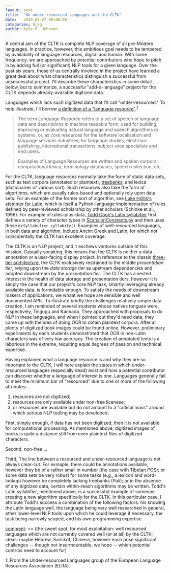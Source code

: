 ```yaml
---
layout: post
title:  "On under-resourced languages and the CLTK"
date:   2018-04-27 09:00:00
categories: blog
author: Kyle P. Johnson
---
```


A central aim of the CLTK is complete NLP coverage of all pre-Modern languages. In practice, however, this ambitious goal needs to be tempered by availability of language resources, digital and human. With some frequency, we are approached by potential contributors who hope to pitch in by adding full (or significant) NLP tools for a given language. Over the past six years, those of us centrally involved in the project have learned a great deal about what characteristics distinguish a successful from unseccessful project. I'll describe these characteristics in some detail below, but to summarize, a successful "add-a-language" project for the CLTK depends already-available digitized data.

[comment]: <> (define an under-resourced language)
Languages which lack such digitized data that I'll call "under-resourced." To help illustrate, I'll borrow [a definition of a "language resource"](http://www.elra.info/en/about/what-language-resource/).<sup>[1](#myfootnote1)</sup>

> The term *Language Resource* refers to a set of speech or language data and descriptions in machine readable form, used for building, improving or evaluating natural language and speech algorithms or systems, or, as core resources for the software localisation and language services industries, for language studies, electronic publishing, international transactions, subject-area specialists and end users.

 >Examples of Language Resources are written and spoken corpora, computational lexica, terminology databases, speech collection, etc.

 For the CLTK, language resources normally take the form of static data sets, such as text corpora (annotated or plaintext), [treebanks](https://en.wikipedia.org/wiki/Treebank), and lexica (dictionaries of various sort). Such resources also take the form of algortihms, which are usually rules-based and optionally rely upon data sets. For an example of the former sort of algorithm, see [Luke Hollis's stemmer for Latin](https://github.com/cltk/cltk/blob/9deebf3ff050ab6c12c0c5ceb953bc8ecce21ed0/cltk/stem/latin/stem.py
), which is itself a Python-language implementation of rules defined by peer-reviewed scholarship by other scholars (Schinke et al., 1996). For example of rules-plus-data, [Todd Cook's Latin syllabifier](https://github.com/cltk/cltk/blob/9b9cdb42dcc1c707ab3db3ef8214837bb7c262b5/cltk/prosody/latin/Syllabifier.py#L36) first defines a variety of character types in [ScansionConstants.py](https://github.com/cltk/cltk/blob/9b9cdb42dcc1c707ab3db3ef8214837bb7c262b5/cltk/prosody/latin/ScansionConstants.py) and then uses these in `Syllabifier.syllabify()`. Examples of well-resourced languages, in both data and algorithm, include Ancint Greek and Latin, for which not coincidentally the CLTK has excellent coverage.


[comment]: <> (explain why resources are critical)
The CLTK is an NLP project, and it eschews ventures outside of this mission. Casually speaking, this means that the CLTK is neither a data annotation or a user-facing display project. In reference to the classic [three-tier architecture](https://en.wikipedia.org/wiki/Multitier_architecture), the CLTK exclusively restrained to the middle *presentation tier*, relying upon the *data storage tier* as upstream dependencies and adopted downstream by the *presentation tier*. The CLTK has a vested interest in the health of data storage and presentation tiers, however it is simply the case that our project's core NLP task, smartly leveraging already available data, is formidable enough. To satisfy the needs of downstream makers of applications, we whaat we hope are sensible and well documented APIs. To illustrate briefly the challenges relatively simple data creation, I am reminded of several students whose natives tongues were, respectively, Telgugu and Kannada. They approached with proposals to do NLP in these languages, and when I pointed out they'd need data, they came up with the idea of doing OCR to obtain plaintext corpora. After all, plenty of digitized book images could be found online. However, preliminary experiments by each students demonstrated that OCR in non-Latin characters was of very low accuracy. The creation of annotated texts is a laborious in the extreme, requiring equal degrees of passion and technical expertise.

Having explained what a language resource is and why they are so important to the CLTK, I will here explain the states in which under-resourced languages (especially dead) exist and how a potential contributor can discover whether a language of interest is one. Languages generally fail to meet the minimum bar of "resourced" due to one or more of the following attributes:
1. resources are not digitized; 
2. resources are only available under non-free licenese; 
3. or resources are available but do not amount to a "critical mass" around which serious NLP tooling may be developed.

[comment]: <> (1. do not exist)
First, simply enough, if data has not been digitized, then it is not available for computational processing. As mentioned above, digitized images of books is quite a distance still from even plaintext files of digitized characters.

[comment]: <> (2. under non-free licenses)
Second, non-free ...
 
[comment]: <> (3. some, but not a critical mass; but what is a critical mass?)
Third, The line between a resourced and under-resourced language is not always clear-cut. For exmaple, there could be annotations available, however they be of a rather small in number (the case with [Tibetan POS](https://github.com/cltk/tibetan_pos_tdc)); or some data sets be very robust for some tasks (e.g., a lexicon and word-lookup) however be completely lacking treebanks (Pali); or in the absence of any digitized data, certain within-reach algorithms may be written. Todd's Latin syllabifier, mentioned above, is a successful example of someone creating a new algorithm specifically for the CLTK. In this particular case, I attribute Todd's success a combination of the following factors: his knowing the Latin language well, the language being very well researched in general, other lower-level NLP tools upon which he could leverage if necessary, the task being narrowly scoped, and his own programming expertise.


[comment]: <> (What kind of data-creation should be done by the CLTK? example: stopwords, semi-supervised ML tagging)


[comment]: <> (the sweet spot, for most exploitation: well resourced languages which are not currently covered well (or at all) by the CLTK; ideas: maybe Hebrew, Sanskrit, Chinese, however each pose significant challenges -- though not insurmountable, we hope -- which potential contribs need to account for)



<a name="myfootnote1">1</a>: From the Under-resourced Languages group of the European Language Resources Association (ELRA).
